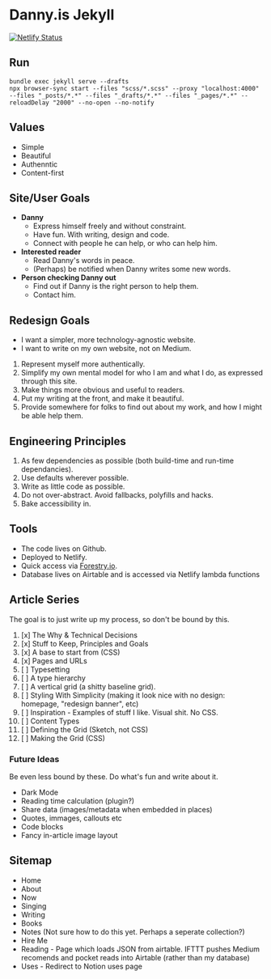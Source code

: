 ---
---

# Danny.is Jekyll

[![Netlify Status](https://api.netlify.com/api/v1/badges/591407d0-3299-4d9f-a929-495f4725de39/deploy-status)](https://app.netlify.com/sites/dannyis/deploys)

## Run

```shell
bundle exec jekyll serve --drafts
npx browser-sync start --files "scss/*.scss" --proxy "localhost:4000" --files "_posts/*.*" --files "_drafts/*.*" --files "_pages/*.*" --reloadDelay "2000" --no-open --no-notify
```

## Values

- Simple
- Beautiful
- Authenntic
- Content-first

## Site/User Goals

- **Danny**
  - Express himself freely and without constraint.
  - Have fun. With writing, design and code.
  - Connect with people he can help, or who can help him.
- **Interested reader**
  - Read Danny's words in peace.
  - (Perhaps) be notified when Danny writes some new words.
- **Person checking Danny out**
  - Find out if Danny is the right person to help them.
  - Contact him.

## Redesign Goals

- I want a simpler, more technology-agnostic website.
- I want to write on my own website, not on Medium.

1. Represent myself more authentically.
2. Simplify my own mental model for who I am and what I do, as expressed through this site.
3. Make things more obvious and useful to readers.
4. Put my writing at the front, and make it beautiful.
5. Provide somewhere for folks to find out about my work, and how I might be able help them.

## Engineering Principles

1. As few dependencies as possible (both build-time and run-time dependancies).
2. Use defaults wherever possible.
3. Write as little code as possible.
4. Do not over-abstract. Avoid fallbacks, polyfills and hacks.
5. Bake accessibility in.

## Tools

- The code lives on Github.
- Deployed to Netlify.
- Quick access via [Forestry.io](forestry.io).
- Database lives on Airtable and is accessed via Netlify lambda functions

## Article Series

The goal is to just write up my process, so don't be bound by this.

1. [x] The Why & Technical Decisions
1. [x] Stuff to Keep, Principles and Goals
1. [x] A base to start from (CSS)
1. [x] Pages and URLs
1. [ ] Typesetting
1. [ ] A type hierarchy
1. [ ] A vertical grid (a shitty baseline grid).
1. [ ] Styling With Simplicity (making it look nice with no design: homepage, "redesign banner", etc)
1. [ ] Inspiration - Examples of stuff I like. Visual shit. No CSS.
1. [ ] Content Types
1. [ ] Defining the Grid (Sketch, not CSS)
1. [ ] Making the Grid (CSS)

### Future Ideas

Be even less bound by these. Do what's fun and write about it.

- Dark Mode
- Reading time calculation (plugin?)
- Share data (images/metadata when embedded in places)
- Quotes, immages, callouts etc
- Code blocks
- Fancy in-article image layout

## Sitemap

- Home
- About
- Now
- Singing
- Writing
- Books
- Notes (Not sure how to do this yet. Perhaps a seperate collection?)
- Hire Me
- Reading - Page which loads JSON from airtable. IFTTT pushes Medium recomends and pocket reads into Airtable (rather than my database)
- Uses - Redirect to Notion uses page
